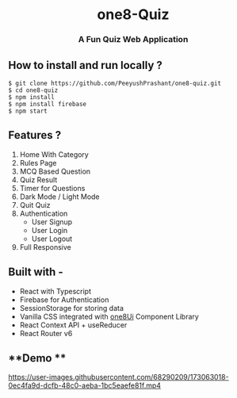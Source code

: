 <div align="center">
  
  
# one8-Quiz
###  A Fun Quiz Web Application
</div>


## **How to install and run locally ?**

```
$ git clone https://github.com/PeeyushPrashant/one8-quiz.git
$ cd one8-quiz
$ npm install
$ npm install firebase
$ npm start
```

## Features ?

1. Home With Category
2. Rules Page
3. MCQ Based Question 
4. Quiz Result  
5. Timer for Questions
6. Dark Mode / Light Mode
7. Quit Quiz
8. Authentication
      - User Signup
      - User Login
      - User Logout
9. Full Responsive

  

## **Built with -**

- React with Typescript 
- Firebase for Authentication
- SessionStorage for storing data
- Vanilla CSS integrated with [one8Ui](https://one8ui.netlify.app/) Component Library
- React Context API + useReducer
- React Router v6

## **Demo **



https://user-images.githubusercontent.com/68290209/173063018-0ec4fa9d-dcfb-48c0-aeba-1bc5eaefe81f.mp4



